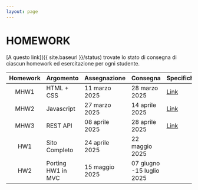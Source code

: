```yaml
---
layout: page
---
```


# HOMEWORK

<!--Per partecipare agli homework, è necessario [compilare questo form](https://forms.gle/LMnKCVwjCrQe8qtS8) per comunicare il proprio username di GitHub.-->

[A questo link]({{ site.baseurl }}/status) trovate lo stato di consegna di ciascun homework ed esercitazione per ogni studente.

| Homework | Argomento          | Assegnazione    | Consegna       | Specifiche   | Codice |
| :-------:| ------------------ | --------------- | ---------------|--------------|--------|
| MHW1     | HTML + CSS         | 11 marzo  2025  | 28 marzo 2025  | [Link](mhw1)             |        |
| MHW2     | Javascript         | 27 marzo  2025  | 14 aprile 2025 | [Link](mhw2)             |        |
| MHW3     | REST API           | 08 aprile 2025  | 28 aprile 2025 | [Link](mhw3)             |        |
| HW1      | Sito Completo      | 24 aprile 2025  | 22 maggio 2025 |              |        |
| HW2      | Porting HW1 in MVC | 15 maggio 2025  | 07 giugno -15 luglio 2025 |              |        |
